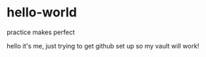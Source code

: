 # hello-world
practice makes perfect

hello it's me, just trying to get github set up so my vault will work!
